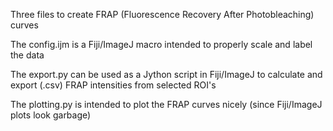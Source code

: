 Three files to create FRAP (Fluorescence Recovery After Photobleaching) curves

The config.ijm is a Fiji/ImageJ macro intended to properly scale and label the data

The export.py can be used as a Jython script in Fiji/ImageJ to calculate and export (.csv) FRAP intensities from selected ROI's

The plotting.py is intended to plot the FRAP curves nicely (since Fiji/ImageJ plots look garbage)
